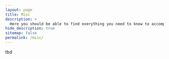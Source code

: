 ```yaml
---
layout: page
title: Misc
description: >
  Here you should be able to find everything you need to know to accomplish the most common tasks when blogging with Hydejack.
hide_description: true
sitemap: false
permalink: /misc/
---
```


tbd
